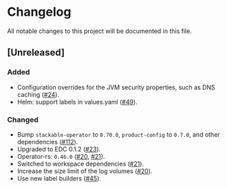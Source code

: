 # Changelog

All notable changes to this project will be documented in this file.

## [Unreleased]

### Added

- Configuration overrides for the JVM security properties, such as DNS caching ([#24]).
- Helm: support labels in values.yaml ([#49]).

### Changed

- Bump `stackable-operator` to `0.70.0`, `product-config` to `0.7.0`, and other dependencies  ([#112]).
- Upgraded to EDC 0.1.2 ([#23]).
- Operator-rs: `0.46.0` ([#20], [#21]).
- Switched to workspace dependencies ([#21]).
- Increase the size limit of the log volumes ([#20]).
- Use new label builders ([#45]).

[#20]: https://github.com/stackabletech/edc-operator/pull/20
[#21]: https://github.com/stackabletech/edc-operator/pull/21
[#23]: https://github.com/stackabletech/edc-operator/pull/23
[#24]: https://github.com/stackabletech/edc-operator/pull/24
[#45]: https://github.com/stackabletech/edc-operator/pull/45
[#49]: https://github.com/stackabletech/edc-operator/pull/49
[#112]: https://github.com/stackabletech/edc-operator/pull/112